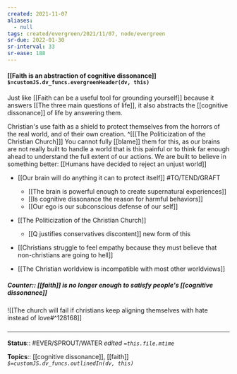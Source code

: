 ```yaml
---
created: 2021-11-07 
aliases:
  - null
tags: created/evergreen/2021/11/07, node/evergreen
sr-due: 2022-01-30
sr-interval: 33
sr-ease: 188
---
```


#### [[Faith is an abstraction of cognitive dissonance]] `$=customJS.dv_funcs.evergreenHeader(dv, this)`

Just like [[Faith can be a useful tool for grounding yourself]] because it answers [[The three main questions of life]], it also abstracts the [[cognitive dissonance]] of life by answering them.

Christian's use faith as a shield to protect themselves from the horrors of the real world, and of their own creation.
^[[[The Politicization of the Christian Church]]] 
You cannot fully [[blame]] them for this, as our brains are not really built to handle a world that is this painful or to think far enough ahead to understand the full extent of our actions. We are built to believe in something better: [[Humans have decided to reject an unjust world]]

- [[Our brain will do anything it can to protect itself]] #TO/TEND/GRAFT 
	- [[The brain is powerful enough to create supernatural experiences]]
	- [[Is cognitive dissonance the reason for harmful behaviors]]
	- [[Our ego is our subconscious defense of our self]]
- [[The Politicization of the Christian Church]]
	- [[Q justifies conservatives discontent]] new form of this
- [[Christians struggle to feel empathy because they must believe that non-christians are going to hell]]

- [[The Christian worldview is incompatible with most other worldviews]]

##### Counter:: [[faith]] is no longer enough to satisfy people's [[cognitive dissonance]]

![[The church will fail if christians keep aligning themselves with hate instead of love#^128168]]
### <hr class="footnote"/>

**Status**:: #EVER/SPROUT/WATER 
*edited `=this.file.mtime`*

**Topics**:: [[cognitive dissonance]], [[faith]]
*`$=customJS.dv_funcs.outlinedIn(dv, this)`*
